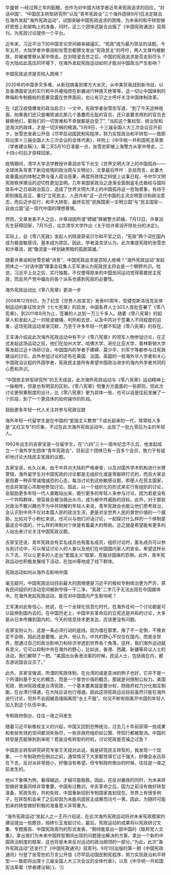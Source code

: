 华盛顿 —经过两三年的酝酿，也作为对中国大陆学者近年来宪政追求的回应，“对话中国”、“中国民主转型研究所”以及“青年宪政会”三个海外团体9月1日决定联合在海外发起“海外宪政运动”，试图突破中国宪政追求的困境，为未来的和平转型做好思想上和架构上的准备，同时，这三个团体还联合出版了《中国宪政通选》双周刊，为宪政讨论提供一个平台。

近年来，习近平治下的中国言论空间越来越逼仄，“宪政”成为最为禁忌的话题。今年五月，大陆学者许章润和张雪忠都撰文发出“宪政民主”的呼吁，两人文章均被删除，并被被警察从家中带走。在刘晓波去世之后，中国的宪政追求是否走到尽头？在大陆如此高压的环境下，在海外发起宪政运动如何才能对中国政治产生影响？

中国宪政追求是否陷入困境？

2020年的中国多灾多难，从新冠病毒到南方大水灾，从中美贸易战到新冷战，以及香港国安法的实行和中共被指控在新疆进行种族灭绝等等，这一切让中国体制的弊端和专制极权的恶果显露在世界面前，也让有识之士呼吁关注中国体制改革。

在《武汉疫情爆发的政治启示》一文中，宪政学者张雪忠写道，“到了今天这种局面，如果我们还只是嘲笑湖北那几个愚蠢而无耻的官员，还只是要求用别的官员去替换他们，那我们的一切苦难和不幸就都是白受了”, “当前这个集权型、统治型和逆淘汰的政体，才是一切灾祸的根源。”5月9日，十三届全国人大三次会议召开前夕，张雪忠发表公开信《尽早启动国民制宪程序，努力实现政治和平转型——致即将出席十三届全国人大三次会议的全体代表》，并附上《中华统一共和国宪法草案（学者建议稿）》。第二天5月10日凌晨一点，张雪忠即被上海警方从家中带走，二十四小时后才获释回家。

疫情期间，清华大学法学教授许章润亦写下长文《世界文明大洋上的中国孤舟——全球体系背景下新冠疫情的政治观与文明论》，文章最后呼吁：总括而言，此番大疫暴露出的体制之弊与强人政治恶果，再度将政体之辩提上议事日程，令中华文明宪政秩序建设的迫切性更加显明。几年来国家政治之逐渐全面倒返毛氏极权与国际体系中之日益政治孤立，造成了世界文明大洋上的中国孤舟这一危殆景象，有待于即刻拨乱反正，重归”立宪民主、人民共和”这一近代中国的主流文明意识和政治意志，而后迈步前行，和平大转型，最终实现”民族国家—文明立国”与”民主国家—自由立国”这一现代中国的理想善境。

然而，文章发表不久之后，许章润因所谓“嫖娼”罪被警方抓捕，7月12日，许章润先生获释回家，7月15日，北京清华大学作出《关于给许章润开除处分的决定》。

实际上，自《零八宪政》发起人刘晓波获诺贝尔和平奖之后，“宪政”两个词在国内成为极度敏感词，基本成为禁区。因此，学者温克坚认为，此次重提宪政的张雪忠和许章润，就“像流星一样划破黑暗的孤胆英雄。”

随着许章润和张雪忠被“消音”，中国宪政追求是否陷入绝境？“海外宪政运动”发起团体之一“对话中国”理事会召集人王军涛认为宪政民主将会是一个朝野共识。他说，习近平上台之后，实行独裁，不仅使得原来的中国民间运动觉得需要民主宪政，而且共产党中偏左的各个派系也感到宪政的必要性。

海外宪政运动比《零八宪章》更进一步

2008年12月9日，为了纪念《世界人权宣言》发表60周年，受捷克斯洛伐克反体制运动的象征性文件《七七宪章》的启发，中国各界人士303人首批签署了《零八宪章》，到2011年6月为止，签署的人达到一万三千多人。随着《零八宪章》的起草人和发起人之一刘晓波被捕、判刑和去世，以及中共对于签署人不同程度的迫害，这场宪政运动渐渐沉默，乃至于许多年轻一代都不知道《零八宪章》的存在。

王军涛介绍说此次海外宪政运动中有不少《零八宪章》的领军人物参加讨论，在正式发起这场运动之前，他们在加州大学、哈佛大学、哥伦比亚大学、普林斯顿大学等发起过近十场研讨会，中国国内的学者于建嵘、莫少平、刘军宁等都参与过宪政建设的讨论，此外参加讨论的还有在美国、法国、英国的一些海外华人学者和关心中国政治议程的外国学者，宪政民主是所有希望中国政治进步的海内外学者共同的心愿和共识。

“中国民主转型研究所”的王天成说，此次海外宪政运动与《零八宪章》运动精神上一脉相传，但是也有明显的区别。《零八宪章》侧重方方面面的一些原则，但此次讨论更侧重制度的设计，比《零八宪章》更为具体一些，也可以说是往前发展了一个阶段，到了一个更具体的如何操作的阶段。

鼓励更多年轻一代人关注并参与宪政议题

海外年轻一代留学生是在中国的“爱国主义教育”下成长起来的一代，常常给人多是“又红又专”的印象，不过在此次海外宪政运动中，出现了一批九零后为主的年轻人。

1992年出生的吉家宝是一位留学生，在“六四”三十一周年纪念不久后，他发起成立一个海外学生团体“青年宪政会”，目前这个团体已有一百多个会员，致力于有组织地讨论大陆民主宪政的议题。

吉家宝说，长久以来，由于中共对大陆的严格审查，以及对国外学术机构进行长臂管辖，海外留学生对中国宪政的讨论都是无组织化或是零敲碎打式的，而且大家总是抱着一种非常诚惶诚恐的心态，每当讨论到这些敏感议题，即便人在民主国家，也会非常提心吊胆地参加讨论。因此，以一个组织化的形式来实行有组织的讨论，会鼓励更多年轻一代人勇敢站出来，吸引更多的年轻人来参与讨论。因为若是没有一个共鸣群体，很容易会被当做出头鸟，成为被中共威胁的目标。此外，对于那些对政治不敢兴趣也不为中共辩解的年轻人来说，青年宪政会也能让他们思考政治，会认识到中共不仅对本国人民的政治生活，更是对全世界人民的普世价值的一个威胁。比如对于小粉红来说，也可以与他们对话讨论，一起探讨什么样的一个体制是最适合中国的，什么样的体制对个体是有着最大的帮助。总之就是希望能有更多的人站出来讨论关注中国宪政议题。

吉家宝还说，青年宪政会有实名成员也有匿名成员，组织讨论时，匿名成员可以参与到讨论中，可以保证讨论人的人身以及他们在中国国内家人的安全。希望这样长久下去，可以让更多的人走出“爱国主义”框架，克服对国保的恐惧。此外，青年宪政运动也积极发展线下活动，在加州等地成了线下群体。

宪政运动如何从海外去影响中国

毫无疑问，中国宪政运动目前最大的困境便是习近平的极权专制统治更为严厉，原有民间组织的活动空间被剥夺得一干二净，“宪政”二字几乎无法出现在中国媒体中。在海外发起宪政运动，能否对中国国内产生影响呢？

王军涛对此有信心，他说，在一个全球化信息化时代，在海外任何一个讨论都是可以延伸到国内去的。在中国历史上，中国辛亥革命后的立宪还是共和的讨论，大多是从日本传播到国内的，今天的信息技术更发达，应该更没有问题。

吉家宝则认为，这是一条必须行动的底线。因为墙在那里，推了不一定倒，不推肯定不会倒，因此还是要推。此外，他认为，中共的野心不仅仅在国内，而是全世界，想通过自己的政治影响力和经济渗透到世界各个角落，这样，我们海外运动就有意义，它可以抑制中共在海外的野心，比如说，香港、西藏、新疆等异议人士的活动，我们都帮了一把。“美国出台香港法案的时候，民运人士，包括我在内，都去游说国会议员了。”

此外，吉家宝强调，所谓的宪政体制，在台湾的或是亚洲的例子也好，它并不是一个所谓的基于文化的概念，而是一个普世价值的概念，那就是何限制公权力。美国宪政、欧洲宪政或是台湾宪政，一个基本要素就是要分权，把政府权力分化相互制衡，在台湾行得通，在大陆应该也行得通。因此这场宪政运动目前虽然只能在海外进行讨论，但并不会因被高墙隔离而“水土不服”。何况不断有刚离开中国的年轻人加入到这个队伍中来。

专制政府倒台，往往一夜之间发生

随着习近平新极权主义的兴起，中国又回到恐怖统治，过去几十年前获得一些成果和有些有效的空间都消失殆尽，一些非政府组织如公盟、传知行都被取消。中国的转型是否能够到到来呢？若是没有转型的时机，讨论宪政是否操之过急？

中国民主转型研究研究专家王天成对此说，我是研究民主转型的，我发现一个现象，一个专制政府在倒台之前，通常情况下大家都觉得它过于强大，好像会永远存在下去，反对派非常弱小，好像没有希望。但专制政府倒台的时候，往往是一夜之前发生的。

他以下象棋为例，看得越远，才越可能取胜。因此，在反对暴政的同时，为未来转型做好准备同样非常重要。中国有过教训，辛亥革命之后，因为之前没有做好转型准备，宪政失败，共和失败，中国重新回到专制国家直到现在。世界上有很多例子，在转型机会来了之后却因为未能巩固民主成果而功亏一篑。因此，为随时可能到来的转型做好积极的准备意义非常重大。

“海外宪政运动”发起人之一王丹介绍说，在此次海外宪政运动将对未来宪政框架的建设提出一些题目，抛砖引玉发起讨论，最后，宪政运动的成果将以宪政研讨文集、专题报告、中国宪政周刊的形式发表，“期待能拿出一部中国的《联邦党人文集》，拿出我们为未来中国转型期间出现的问题提出解决的方案，拿出一个新的中国政治制度的框架，这也将是未来反对运动的政治纲领的一部分。”为此，此次“海外宪政运动”还发行了《中国宪政通讯》双周刊。9月1日出版的第一期《中国宪政通讯》刊登了张雪忠的万言公开信《尽早启动国民制宪程序，努力实现政治和平转型——致即将出席十三届全国人大三次会议的全体代表》，以及《中华统一共和国宪法草案（学者建议稿）》。'}]